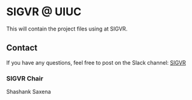 # SIGVR @ UIUC
This will contain the project files using at SIGVR.

## Contact
If you have any questions, feel free to post on the Slack channel: [SIGVR](http://slack.acm.illinois.edu/channel/sigvrst)

### SIGVR Chair
Shashank Saxena

